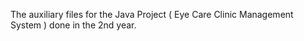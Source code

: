 The auxiliary files for the Java Project ( Eye Care Clinic Management System ) done in the 2nd year.
